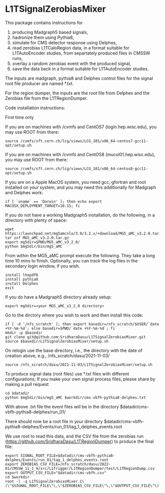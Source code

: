 # L1TSignalZerobiasMixer

This package contains instructions for
1) producing Madgraph5 based signals,
2) hadronize them using Pythia8,
3) simulate for CMS detector response using Delphes,
4) read zerobias L1TCaloRegion data, in a format suitable for L1TAutoEncoder studies, from separtately produced files in CMSSW runs,
5) overlay a random zerobias event with the produced signal,
6) save the data back in a format suitable for L1TAutoEncoder studies.

The inputs are madgraph, pythia8 and Delphes control files for the signal root file producer are named *.txt.

For the region dumper, the inputs are the root file from Delphes and the Zerobias file from the L1TRegionDumper.

Code installation instructions:

First time only

If you are on machines with /cvmfs and CentOS7 (login.hep.wisc.edu), you may use ROOT from there:

```
source /cvmfs/sft.cern.ch/lcg/views/LCG_101/x86_64-centos7-gcc11-opt/setup.sh 
```

If you are on machines with /cvmfs and CentOS8 (mucol01.hep.wisc.edu), you may use ROOT from there:

```
source /cvmfs/sft.cern.ch/lcg/views/LCG_101/x86_64-centos8-gcc11-opt/setup.sh
```

If you are on a Apple MacOS system, you need gcc, gfortran and root installed on your system, and you may need this additionally for Madgraph and Delphes work:

```
if [ `uname` == 'Darwin' ]; then echo export MACOSX_DEPLOYMENT_TARGET=10.15; fi
```

If you do not have a working Madgraph5 installation, do the following, in a directory with plenty of space:

```
wget https://launchpad.net/mg5amcnlo/3.0/3.2.x/+download/MG5_aMC_v3.2.0.tar.gz
tar zxf MG5_aMC_v3.2.0.tar.gz 
export mg5dir=$PWD/MG5_aMC_v3_2_0/
python $mg5dir/bin/mg5_aMC
```

From within the MG5_aMC prompt execute the following. They take a long time 10 mins to finish.
Optionally, you can track the log files in the secondary login window, if you wish.

```
install lhapdf6
install pythia8
install Delphes
exit
```

If you do have a Madgraph5 directory already setup:

```
export mg5dir=<your MG5_aMC_v3_2_0 directory>
```

Go to the dirctory where you wish to work and then install this code:

```
if [ -d '/nfs_scratch' ]; then export basedir=/nfs_scratch/$USER/`date +%Y-%m-%d`; else basedir=$PWD/`date +%Y-%m-%d`; fi
mkdir -p $basedir
git clone git@github.com:SridharaDasu/L1TSignalZerobiasMixer.git
source $basedir/L1TSignalZerobiasMixer/setup.sh
```

On relogin use the base directory, i.e., the directory with the date of creation above, e.g., /nfs_scratch/dasu/2021-11-03/

```
source /nfs_scratch/dasu/2021-11-03/L1TSignalZerobiasMixer/setup.sh
```

To produce signal data (root files) use  *.txt files with different configurations; If you make your own signal process files, please share by making a pull request

```
cd $datadir
python $mg5dir/bin/mg5_aMC $workdir/cms-vbfh-pythia8-delphes.txt
```

With above .txt file the event files will be in the directory $datadir/cms-vbfh-pythia8-delphes/run_01/

There should now be a root file in your directory $datadir/cms-vbfh-pythia8-delphes/Events/run_01/tag_1_delphes_events.root

We use root to read this data, and the CSV file from the zerobias run (https://github.com/SridharaDasu/L1TRegionDumper) to produce the final file:

```
export SIGNAL_ROOT_FILE=$datadir/cms-vbfh-pythia8-delphes/Events/run_01/tag_1_delphes_events.root
export ZEROBIAS_CSV_FILE=/nfs_scratch/dasu/2022-01/CMSSW_11_1_9/src/L1Trigger/L1TRegionDumper/test/L1TRegionDump.csv
export OUTPUT_CSV_FILE="$datadir/cms-vbfh.csv"
cd $workdir
root -l -q L1TSignalZerobiasMixer.C\(\"$SIGNAL_ROOT_FILE\"\,\"$ZEROBIAS_CSV_FILE\"\,\"$OUTPUT_CSV_FILE\"\)
```
